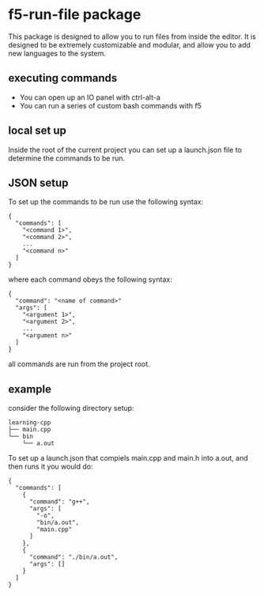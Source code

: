 # f5-run-file package
This package is designed to allow you to run files from inside the editor. It is designed to be extremely customizable and modular, and allow you to add new languages to the system.

## executing commands
* You can open up an IO panel with ctrl-alt-a
* You can run a series of custom bash commands with f5

## local set up
Inside the root of the current project you can set up a launch.json file to determine the commands to be run.

## JSON setup
To set up the commands to be run use the following syntax:

```
{
  "commands": [
    "<command 1>",
    "<command 2>",
    ...
    "<command n>"
  ]
}
```

where each command obeys the following syntax:

```
{
  "command": "<name of command>"
  "args": [
    "<argument 1>",
    "<argument 2>",
    ...
    "<argument n>"
  ]
}
```

all commands are run from the project root.

## example
consider the following directory setup:
```
learning-cpp
├── main.cpp
└── bin
    └── a.out
```
To set up a launch.json that compiels main.cpp and main.h into a.out, and then runs it you would do:
```
{
  "commands": [
    {
      "command": "g++",
      "args": [
        "-o",
        "bin/a.out",
        "main.cpp"
      ]
    },
    {
      "command": "./bin/a.out",
      "args": []
    }
  ]
}
```
